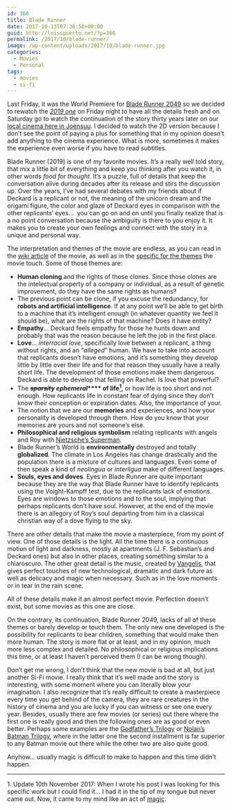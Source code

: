 ```yaml
---
id: 366
title: Blade Runner
date: 2017-10-13T07:38:58+00:00
guid: http://luisspuerto.net/?p=366
permalink: /2017/10/blade-runner/
image: /wp-content/uploads/2017/10/blade-runner.jpg
categories:
  - Movies
  - Personal
tags:
  - movies
  - si-fi
---
```

Last Friday, it was the World Premiere for [Blade Runner 2049](http://www.imdb.com/title/tt1856101/) so we decided to rewatch the [_2019 one_](http://www.imdb.com/title/tt0083658/) on Friday night to have all the details fresh and on Saturday go to watch the continuation of the story thirty years later on our [local cinema here in Joensuu](https://www.savonkinot.fi/eng/). I decided to watch the 2D version because I don&#8217;t see the point of paying a plus for something that in my opinion doesn&#8217;t add anything to the cinema experience. What is more, sometimes it makes the experience even worse if you have to read subtitles.

Blade Runner (2019) is one of my favorite movies. It&#8217;s a really well told story, that mix a little bit of everything and keep you thinking after you watch it, in other words _food for thought_.&nbsp;It&#8217;s a puzzle, full of details that keep the conversation alive during decades after its release and stirs the discussion up. Over the years, I&#8217;ve had several debates with my friends about if Deckard is a replicant or not, the meaning of the unicorn dream and the origami figure, the color and glaze of Deckard eyes in comparison with the other replicants&#8217; eyes&#8230; &nbsp;you can go on and on until you finally realize that is a no point conversation because the ambiguity is there to you enjoy it. It makes you to create your own feelings and connect with the story in a unique and personal way.

The interpretation and themes of the movie are endless, as you can read in the [wiki article](https://en.wikipedia.org/wiki/Blade_Runner) of the movie, as well as in the [specific for the themes](https://en.wikipedia.org/wiki/Themes_in_Blade_Runner) the movie touch. Some of those themes are:

  * **Human cloning** and the rights of those clones. Since those clones are the intelectual property of a company or individual, as a result of genetic improvement, do they have the same rights as humans?
  * The previous point can be clone, if you excuse the redundancy, for **robots and artificial intelligence**. If at any point we&#8217;ll be able to get birth to a machine that it&#8217;s intelligent _enough_&nbsp;(in whatever quantity we feel it should be), what are the rights of that machine? Does it have entity?
  * **Empathy**&#8230; Deckard feels empathy for those he hunts down and probably that was the reason because he left the job in the first place.
  * **Love**&#8230; _interracial love_, specifically love between a replicant, a thing without rights, and an &#8220;_alleged_&#8221; human. We have to take into account that replicants doesn&#8217;t have emotions, and it&#8217;s something they develop little by little over their life and for that reason they usually have a really short life. The development of those emotions make them dangerous. Deckard is able to develop that felling on Rachel. Is love that powerful?
  * The **<del><em>sparsity</em></del>&nbsp;_ephemeral_****&nbsp;of life[<sup>1</sup>](#fn1)**, or how life is too short and not enough. How replicants life in constant fear of dying since they don&#8217;t know their conception or expiration dates. Also, the importance of your.
  * The notion that we are our **memories** and experiences, and how your personality is developed through them. How do you know that your memories are yours and not someone&#8217;s else.
  * **Philosophical and religious symbolism** relating replicants with angels and Roy with&nbsp;[Nietzsche&#8217;s Superman](https://en.wikipedia.org/wiki/Übermensch).
  * Blade Runner&#8217;s World is **environmentally** destroyed and totally **globalized**. The climate in Los Angeles has change drastically and the population there is a mixture of cultures and languages. Even some of then speak a kind of _neolingua_ or _interligua_ make of different languages.
  * **Souls, eyes and doves**. Eyes in Blade Runner are quite important because they are the way that Blade Runner have to identify replicants using the Voight-Kampff test, due to the replicants lack of emotions. Eyes are windows to those emotions and to the soul, implying that perhaps replicants don&#8217;t have soul. However, at the end of the movie there is an allegory of Roy&#8217;s soul departing from him in a classical christian way of a dove flying to the sky.

There are other details that make the movie a masterpiece, from my point of view. One of those details is the light. All the time there is a continuous motion of light and darkness, mostly at apartments (J. F.&nbsp;Sebastian&#8217;s and Deckard ones) but also in other places, creating something similar to a chiaroscuro. The other great detail is the music, created by [Vangelis](https://en.wikipedia.org/wiki/Vangelis), that gives perfect touches&nbsp;of new technological, dramatic and dark future as well as delicacy and magic when necessary. Such as in the love moments or in tear in the rain scene.

All of these details make it an almost perfect movie. Perfection doesn&#8217;t exist, but some movies as this one are close.

<div class="jetpack-video-wrapper">
  <span class="embed-youtube" style="text-align:center; display: block;"></span>
</div>

On the contrary, its continuation, Blade Runner 2049, lacks of all of these themes or barely develop or touch them. The only new one developed is the possibility for replicants to bear children, something that would make then more human. The story is more flat or at least, and in my opinion, much more less complex and detailed. No philosophical or religious implications this time, or at least I haven&#8217;t perceived them (I can be wrong though).

Don&#8217;t get me wrong, I don&#8217;t think that the new movie is bad at all, but just another Si-Fi movie. I really think that it&#8217;s well made and the story is interesting, with some moment where you can literally blow your imagination. I also recognize that it&#8217;s really difficult to create a masterpiece every time you get behind of the camera, they are rare creatures in the history of cinema and you are lucky if you can witness or see one every year. Besides, usually there are few movies (or series) out there where the first one is really good and then the following ones are as good or even better. Perhaps some examples are the [Godfather&#8217;s Trilogy](https://en.wikipedia.org/wiki/The_Godfather_(film_series)) or [Nolan&#8217;s Batman Trilogy](https://en.wikipedia.org/wiki/Batman_in_film#Christopher_Nolan_.E2.80.93_The_Dark_Knight_Trilogy), where in the latter one the second installment is far superior to any Batman movie out there while the other two are also quite good.

Anyhow&#8230; usually magic is difficult to make to happen and this time didn&#8217;t happen.

* * *

<a id=fn1>1.</a> Update 10th November 2017: When I wrote his post I was looking for this specific work but I could find it&#8230; I had it in the tip of my tongue but never came out. Now, it came to my mind like an act of [magic](https://imgur.com/gallery/YsbKHg1).
